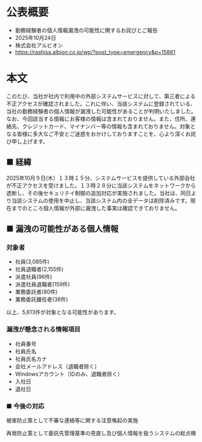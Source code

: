 # 公表概要
- 勤務経験者の個人情報漏洩の可能性に関するお詫びとご報告
- 2025年10月24日
- 株式会社アルビオン
- https://rashisa.albion.co.jp/wp/?post_type=emergency&p=15861

# 本文
このたび、当社が社内で利用中の外部システムサービスに対して、第三者による不正アクセスが確認されました。これに伴い、当該システムに登録されている、当社の勤務経験者の個人情報が漏洩した可能性があることが判明いたしました。なお、今回該当する情報にお客様の情報は含まれておりません。また、住所、連絡先、クレジットカード、マイナンバー等の情報も含まれておりません。対象となる皆様に多大なご不安とご迷惑をおかけしておりますことを、心より深くお詫び申し上げます。

## ■ 経緯
2025年10月９日(木）１３時１５分、システムサービスを提供している外部会社が不正アクセスを受けました。１３時２８分に当該システムをネットワークから遮断し、その後セキュリテイ制御の追加対応が実施されました。当社は、同日より当該システムの使用を中止し、当該システム内の全データは削除済みです。現在までのところ個人情報が外部に漏洩した事実は確認できておりません。

## ■ 漏洩の可能性がある個人情報
### 対象者
- 社員(3,085件)
- 社員退職者(2,155件)
- 派遣社員(96件)
- 派遣社員退職者(159件)
- 業務委託者(80件)
- 業務委託離任者(38件)

以上、5,613件が対象となる可能性があります。

### 漏洩が懸念される情報項目
- 社員番号
- 社員氏名
- 社員氏名カナ
- 会社メールアドレス（退職者除く）
- Windowsアカウント（IDのみ、退職者除く）
- 入社日
- 退社日

### ■ 今後の対応
被害防止策として不審な連絡等に関する注意喚起の実施

再発防止策として委託先管理基準の見直し及び個人情報を扱うシステムの総点検

